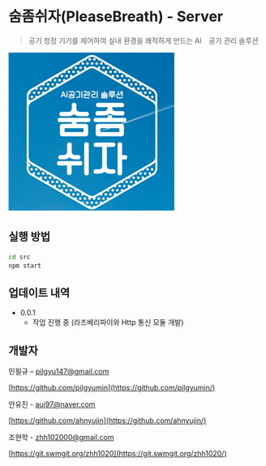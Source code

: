 # 숨좀쉬자(PleaseBreath) - Server
> 공기 청정 기기를 제어하여 실내 환경을 쾌적하게 만드는 AI　공기 관리 솔루션

![pb](./image/pb.png)

## 실행 방법
```sh
cd src
npm start
```

## 업데이트 내역

* 0.0.1
    * 작업 진행 중 (라즈베리파이와 Http 통신 모듈 개발)

## 개발자

민필규 – pilgyu147@gmail.com

[https://github.com/pilgyumin](https://github.com/pilgyumin/)

안유진 - auj97@naver.com

[https://github.com/ahnyujin](https://github.com/ahnyujin/)

조현학 - zhh102000@gmail.com

[https://git.swmgit.org/zhh1020](https://git.swmgit.org/zhh1020/)    
